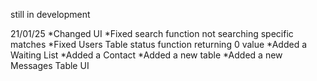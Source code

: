still in development


21/01/25
*Changed UI
*Fixed search function not searching specific matches
*Fixed Users Table status function returning 0 value
*Added a Waiting List
*Added a Contact 
*Added a new table
*Added a new Messages Table UI
